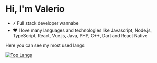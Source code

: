 # Hi, I'm Valerio
- :zap: Full stack developer wannabe
- :heart: I love many languages and technologies like Javascript, Node.js, TypeScript, React, Vue.js, Java, PHP, C++, Dart and React Native

Here you can see my most used langs:

[![Top Langs](https://github-readme-stats.vercel.app/api/top-langs/?username=258ms&layout=compact)](https://github.com/anuraghazra/github-readme-stats)
